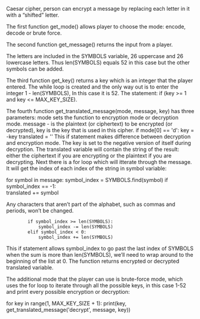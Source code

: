Caesar cipher, person can encrypt a message by replacing each letter in it with a “shifted” letter.

The first function get_mode() allows player to choose the mode: encode, decode or brute force.

The second function get_message() returns the input from a player. 

The letters are included in the SYMBOLS variable, 26 uppercase and 26 lowercase letters. Thus len(SYMBOLS) equals 52 in this case but the other symbols can be added.

The third function get_key() returns a key which is an integer that the player entered. The while loop is created and the only way out is to enter the integer 1 - len(SYMBOLS), In this case it is 52. The statement:    if (key >= 1 and key <= MAX_KEY_SIZE).

The fourth function get_translated_message(mode, message, key) has three parameters: mode sets the function to encryption mode or decryption mode. message - is the plaintext (or ciphertext) to be encrypted (or decrypted), key is the key that is used in this cipher.
if mode[0] == 'd':
        key = -key
    translated = ''
This if statement makes difference between decryption and encryption mode. The key is set to the negative version of itself during decryption. The translated variable will contain the string of the result: either the ciphertext if you are encrypting or the plaintext if you are decrypting.
Next there is a for loop which will itterate through the message. It will get the index of each index of the string in symbol variable:

for symbol in message:
        symbol_index = SYMBOLS.find(symbol)
        if symbol_index == -1:     
            translated += symbol

Any characters that aren’t part of the alphabet, such as commas and periods, won’t be changed. 

            if symbol_index >= len(SYMBOLS):    
                symbol_index -= len(SYMBOLS)
            elif symbol_index < 0:
                symbol_index += len(SYMBOLS)
            
This if statement allows symbol_index to go past the last index of SYMBOLS when the sum is more than len(SYMBOLS), we’ll need to wrap around to the beginning of the list at 0.
The function returns encrypted or decrypted translated variable.

The additional mode that the player can use is brute-force mode, which uses the for loop to iterate through all the possible keys, in this case 1-52 and print every possible encryption or decryption:

for key in range(1, MAX_KEY_SIZE + 1):
        print(key, get_translated_message('decrypt', message, key))

